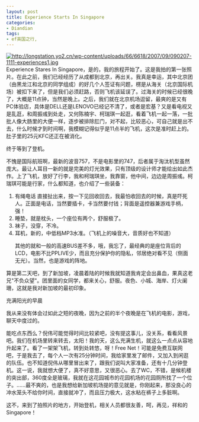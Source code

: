 ```yaml
---
layout: post
title: Experience Starts In Singapore
categories:
- Diandian
tags:
- ef英国之行, 
---
```

<p><a href="http://longstation.yo2.cn/wp-content/uploads/66/6618/2007/09/090207-1111-experiences1.jpg" target="_blank"><img alt="http://longstation.yo2.cn/wp-content/uploads/66/6618/2007/09/090207-1111-experiences1.jpg" src="http://m1.img.srcdd.com/farm3/d/2012/0306/12/DOWNLOADFAILAAAAAAAAAAAAAAAAAAAA_B500_900_200_80.PNG" /></a>Experience Stares In Singapore，是的，我的旅程开始了。这是我拍的第一张照片。在此之前，我们已经经历了从成都到北京，再出关。我真是幸运，其中北京团（由黑龙江和北京的同学组成）的好几个人签证有问题，楞是从海关（北京国际机场）被扣下来了，但是我们必须赶路，否则飞机该延误了。过海关的时候已经很晚了，大概是11点钟，当然是晚上。之后，我们就在北京机场逗留，最爽的是又有PC体验店，具体是DELL还是LENOVO已经记不清了，或者是宏基？又是看电视又是乱逛，和周振彧到处走，又何陈楠宇、柯瑞琪一起逛，看着飞机一起一落，一批批人像大肠里的大便一样，逐步被排除肛门，对不起，比较恶心，可自己就是出不去，什么时候才到时间啊，我模糊记得似乎是11点半的飞机，这次是准时赶上的。肚子里的25元KFC还正在被消化。 </p>
<p>终于等到了登机。&nbsp;&nbsp;&nbsp;&nbsp;&nbsp;&nbsp;&nbsp;&nbsp;&nbsp;&nbsp;&nbsp;&nbsp;&nbsp;&nbsp;&nbsp;&nbsp;&nbsp;&nbsp;&nbsp;&nbsp;&nbsp;&nbsp;&nbsp;&nbsp;&nbsp;&nbsp;&nbsp;&nbsp;&nbsp;&nbsp;&nbsp;&nbsp;&nbsp;&nbsp;&nbsp;&nbsp;&nbsp;&nbsp;&nbsp;&nbsp;&nbsp;&nbsp;&nbsp;&nbsp;&nbsp;&nbsp;&nbsp;&nbsp;&nbsp;&nbsp;&nbsp;&nbsp; </p>
<p>不愧是国际航班啊，最新的波音757，不是电影里的747，后者属于淘汰机型虽然庞大。最让人耳目一新的就是完美的灯光效果，只有顶级的设计师才能绘出如此杰作。上了飞机，放好了行李，我和柯瑞琪坐，我靠窗，他中间，边边是周振彧。柯瑞琪可能是行家，什么都知道，也介绍了一些装备： </p>
<ol>
 <li> 有绳电话 直接扯出来，按一下见回收回去，我最怕收回去的时候，真是吓死人。正面是电话，当然要插卡，卡当然要付钱；背面是遥控器兼游戏手柄，强！ </li>
 <li> 睡垫，就是枕头，一个座位有两个，舒服极了。 </li>
 <li> 袜子，没穿，不冷。 </li>
 <li> 耳机，新的，中低档MP3水准。（飞机上的噪音大，音质好也不知道） <p>其他的就和一般的高速BUS差不多，哦，我忘了，最经典的是座位背后的LCD，电影不比PPLIVE少，而且充分保护你的隐私，邻居绝对看不见（侧面无光）。当然，也是游戏的阵地。 </p> </li>
</ol>
<p>算是第二天吧，到了新加坡，凌晨着陆的时候我就知道我肯定会出鼻血，果真这老兄&quot;不负众望&quot;。团里面的女同学，都来关心，舒服。夜色、小城、海岸、灯火阑珊，这就是我对新加坡的最初印象。 </p>
<p>充满阳光的早晨 </p>
<p>我从来没有体会过如此之短的夜晚，因为之前的半个夜晚是在飞机的电影，游戏，聊天中度过的。 </p>
<p>能吃点东西么？倪伟可能觉得时间比较紧吧，没有提这事儿，没关系，看看风景吧。我们在机场里转来转去，太阳！我的天，这么充满生机，就这么一点点从容地升起来了。看了一架架飞机，转到处转悠，呀！Free Net！可能是免费互联网吧，于是我去了，每个人一次有25分钟时间，我给家里发了邮件，又加入到闲逛的队伍。也不知道倪伟从哪里冒出来了，跟我们说叫大家准备，还有十几分钟登机。这一说，我就想大便了，真不好意思，又很恶心。去了WC，不错，是候机楼的突出部，360度全是玻璃，我就在这花园城市的花园机场的花园厕所找了一个位子。……最不爽的，也是我想给新加坡机场提的意见就是，你刚起来，那没良心的冲水笼头不给你时间，直接就冲了，而且压力极大，这水粘在裤子上多脏啊。 </p>
<p>这不，来到了拍照片的地方，开始登机，相关人员都很友善，呵，再见，祥和的Singapore！</p>